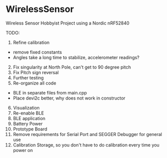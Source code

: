 # WirelessSensor
Wireless Sensor Hobbyist Project using a Nordic nRF52840

TODO:
1) Refine calibration
- remove fixed constants
- Angles take a long time to stabilize, accelerometer readings?
2) Fix singularity at North Pole, can't get to 90 degree pitch
3) Fix Pitch sign reversal
4) Further testing
5) Re-organize all code
- BLE in separate files from main.cpp
- Place devi2c better, why does not work in constructor
6) Visualization 
7) Re-enable BLE
8) BLE application
9) Battery Power
10) Prototype Board 
11) Remove requirements for Serial Port and SEGGER Debugger for general use
12) Calibration Storage, so you don't have to do calibration every time you power on

